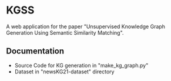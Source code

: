 
# KGSS

A web application for the paper "Unsupervised Knowledge Graph Generation Using Semantic Similarity Matching".




## Documentation
- Source Code for KG generation in "make_kg_graph.py"
- Dataset in "newsKG21-dataset" directory
